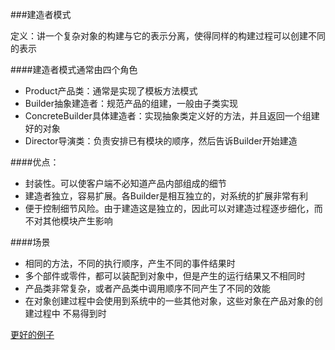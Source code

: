 ###建造者模式

定义：讲一个复杂对象的构建与它的表示分离，使得同样的构建过程可以创建不同的表示

####建造者模式通常由四个角色
- Product产品类：通常是实现了模板方法模式
- Builder抽象建造者：规范产品的组建，一般由子类实现
- ConcreteBuilder具体建造者：实现抽象类定义好的方法，并且返回一个组建好的对象
- Director导演类：负责安排已有模块的顺序，然后告诉Builder开始建造

####优点：
- 封装性。可以使客户端不必知道产品内部组成的细节
- 建造者独立，容易扩展。各Builder是相互独立的，对系统的扩展非常有利
- 便于控制细节风险。由于建造这是独立的，因此可以对建造过程逐步细化，而不对其他模块产生影响

####场景
- 相同的方法，不同的执行顺序，产生不同的事件结果时
- 多个部件或零件，都可以装配到对象中，但是产生的运行结果又不相同时
- 产品类非常复杂，或者产品类中调用顺序不同产生了不同的效能
- 在对象创建过程中会使用到系统中的一些其他对象，这些对象在产品对象的创建过程中
  不易得到时
  

[更好的例子](https://www.jianshu.com/p/3d1c9ffb0a28)